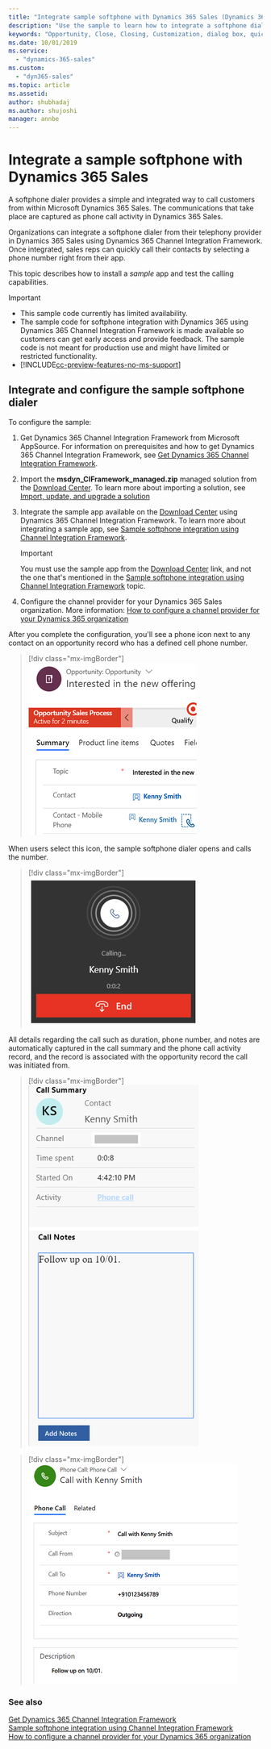 ```yaml
---
title: "Integrate sample softphone with Dynamics 365 Sales (Dynamics 365 Sales) | MicrosoftDocs"
description: "Use the sample to learn how to integrate a softphone dialer in Dynamics 365 Sales."
keywords: "Opportunity, Close, Closing, Customization, dialog box, quick create, custom fields,"
ms.date: 10/01/2019
ms.service:
  - "dynamics-365-sales"
ms.custom:
  - "dyn365-sales"
ms.topic: article
ms.assetid: 
author: shubhadaj
ms.author: shujoshi
manager: annbe
---
```


# Integrate a sample softphone with Dynamics 365 Sales

A softphone dialer provides a simple and integrated way to call customers from within Microsoft Dynamics 365 Sales. The communications that take place are captured as phone call activity in Dynamics 365 Sales.  

Organizations can integrate a softphone dialer from their telephony provider in Dynamics 365 Sales using Dynamics 365 Channel Integration Framework. Once integrated, sales reps can quickly call their contacts by selecting a phone number right from their app.  

This topic describes how to install a *sample* app and test the calling capabilities. 

> [!IMPORTANT]
> -  This sample code currently has limited availability.
> -  The sample code for softphone integration with Dynamics 365 using Dynamics 365 Channel Integration Framework is made available so customers can get early access and provide feedback. The sample code is not meant for production use and might have limited or restricted functionality.
> -  [!INCLUDE[cc-preview-features-no-ms-support](../includes/cc-preview-features-no-ms-support.md)]

## Integrate and configure the sample softphone dialer

To configure the sample:

1. Get Dynamics 365 Channel Integration Framework from Microsoft AppSource. For information on prerequisites and how to get Dynamics 365 Channel Integration Framework, see [Get Dynamics 365 Channel Integration Framework](../customer-service/channel-integration-framework/get-channel-integration-framework.md).

2. Import the **msdyn_CIFramework_managed.zip** managed solution from the [Download Center](https://go.microsoft.com/fwlink/p/?linkid=2104591). To learn more about importing a solution, see [Import, update, and upgrade a solution](../customize/import-update-upgrade-solution.md)

3. Integrate the sample app available on the [Download Center](https://go.microsoft.com/fwlink/p/?linkid=2104590) using Dynamics 365 Channel Integration Framework. To learn more about integrating a sample app, see [Sample softphone integration using Channel Integration Framework](../customer-service/channel-integration-framework/sample-softphone-integration.md).

    > [!IMPORTANT]
    > You must use the sample app from the [Download Center](https://go.microsoft.com/fwlink/p/?linkid=2104590) link, and not the one that's mentioned in the [Sample softphone integration using Channel Integration Framework](../customer-service/channel-integration-framework/sample-softphone-integration.md) topic.

4. Configure the channel provider for your Dynamics 365 Sales organization. More information: [How to configure a channel provider for your Dynamics 365 organization](../customer-service/channel-integration-framework/configure-channel-provider-channel-integration-framework.md)
 
After you complete the configuration, you'll see a phone icon next to any contact on an opportunity record who has a defined cell phone number.

> [!div class="mx-imgBorder"]
> ![Phone icon next to an opportunity contact](media/phone-icon-opportunity-contact.png "Phone icon next to an opportunity contact")

When users select this icon, the sample softphone dialer opens and calls the number. 

> [!div class="mx-imgBorder"]
> ![Sample softphone dialer calling a contact](media/dialer-calling-cell-number.png "Sample softphone dialer calling a contact")

All details regarding the call such as duration, phone number, and notes are automatically captured in the call summary and the phone call activity record, and the record is associated with the opportunity record the call was initiated from.

> [!div class="mx-imgBorder"]
> ![Call summary](media/call-summary.png "Call summary")

> [!div class="mx-imgBorder"]
> ![Call summary added to phone call activity](media/phone-call-activity-details.png "Call summary added to phone call activity")


### See also

[Get Dynamics 365 Channel Integration Framework](../customer-service/channel-integration-framework/get-channel-integration-framework.md)  
[Sample softphone integration using Channel Integration Framework](../customer-service/channel-integration-framework/sample-softphone-integration.md)  
[How to configure a channel provider for your Dynamics 365 organization](../customer-service/channel-integration-framework/configure-channel-provider-channel-integration-framework.md)
